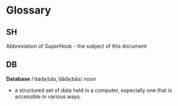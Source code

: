 # Glossary

## SH

Abbreviation of SuperHook - the subject of this document

## DB

**Database**
/ˈdadəˌbās,ˈdādəˌbās/
_noun_
- a structured set of data held in a computer, especially one that is accessible in various ways.
